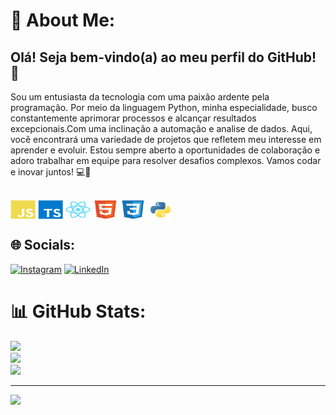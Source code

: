 # 💫 About Me:
## Olá! Seja bem-vindo(a) ao meu perfil do GitHub! 👋

Sou um entusiasta da tecnologia com uma paixão ardente pela programação.
Por meio da linguagem Python, minha especialidade, busco constantemente aprimorar processos e alcançar resultados excepcionais.Com uma inclinação a automação e analise de dados. Aqui, você encontrará uma variedade de projetos que refletem meu interesse em aprender e evoluir. Estou sempre aberto a oportunidades de colaboração e adoro trabalhar em equipe para resolver desafios complexos. Vamos codar e inovar juntos! 💻🌟

<div style="display: inline_block"><br>
  <img align="center" alt="Rafa-Js" height="30" width="40" src="https://raw.githubusercontent.com/devicons/devicon/master/icons/javascript/javascript-plain.svg">
  <img align="center" alt="Rafa-Ts" height="30" width="40" src="https://raw.githubusercontent.com/devicons/devicon/master/icons/typescript/typescript-plain.svg">
  <img align="center" alt="Rafa-React" height="30" width="40" src="https://raw.githubusercontent.com/devicons/devicon/master/icons/react/react-original.svg">
  <img align="center" alt="Rafa-HTML" height="30" width="40" src="https://raw.githubusercontent.com/devicons/devicon/master/icons/html5/html5-original.svg">
  <img align="center" alt="Rafa-CSS" height="30" width="40" src="https://raw.githubusercontent.com/devicons/devicon/master/icons/css3/css3-original.svg">
  <img align="center" alt="Rafa-Python" height="30" width="40" src="https://raw.githubusercontent.com/devicons/devicon/master/icons/python/python-original.svg">
</div>



## 🌐 Socials:
[![Instagram](https://img.shields.io/badge/Instagram-%23E4405F.svg?logo=Instagram&logoColor=white)](https://instagram.com/https://www.instagram.com/jackson_amatti/) [![LinkedIn](https://img.shields.io/badge/LinkedIn-%230077B5.svg?logo=linkedin&logoColor=white)](https://linkedin.com/in/https://www.linkedin.com/in/jackson-amatti-dev/) 


# 📊 GitHub Stats:
![](https://github-readme-stats.vercel.app/api?username=jacksonamatti&theme=nightowl&hide_border=false&include_all_commits=true&count_private=true)<br/>
![](https://github-readme-streak-stats.herokuapp.com/?user=jacksonamatti&theme=nightowl&hide_border=false)<br/>
![](https://github-readme-stats.vercel.app/api/top-langs/?username=jacksonamatti&theme=nightowl&hide_border=false&include_all_commits=true&count_private=true&layout=compact)

---
[![](https://visitcount.itsvg.in/api?id=jacksonamatti&icon=1&color=1)](https://visitcount.itsvg.in)

<!-- Proudly created with GPRM ( https://gprm.itsvg.in ) -->
